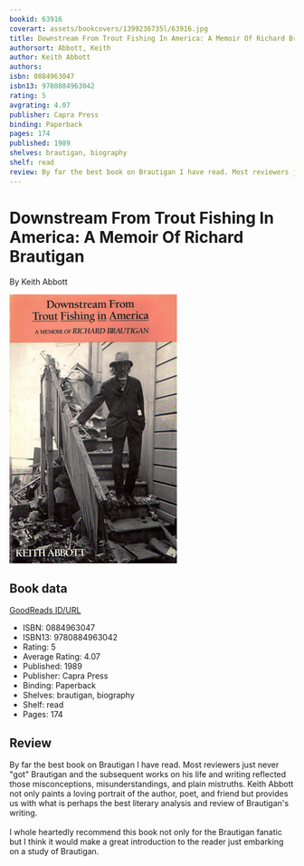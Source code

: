 ```yaml
---
bookid: 63916
coverart: assets/bookcovers/1399236735l/63916.jpg
title: Downstream From Trout Fishing In America: A Memoir Of Richard Brautigan
authorsort: Abbott, Keith
author: Keith Abbott
authors: 
isbn: 0884963047
isbn13: 9780884963042
rating: 5
avgrating: 4.07
publisher: Capra Press
binding: Paperback
pages: 174
published: 1989
shelves: brautigan, biography
shelf: read
review: By far the best book on Brautigan I have read. Most reviewers just never "got" Brautigan and the subsequent works on his life and writing reflected those misconceptions, misunderstandings, and plain mistruths. Keith Abbott not only paints a loving portrait of the author, poet, and friend but provides us with what is perhaps the best literary analysis and review of Brautigan's writing.<br/><br/>I whole heartedly recommend this book not only for the Brautigan fanatic but I think it would make a great introduction to the reader just embarking on a study of Brautigan.
---
```


# Downstream From Trout Fishing In America: A Memoir Of Richard Brautigan

By Keith Abbott

![](../../assets/bookcovers/1399236735l/63916.jpg)

## Book data

[GoodReads ID/URL](https://www.goodreads.com/book/show/63916)

- ISBN: 0884963047
- ISBN13: 9780884963042
- Rating: 5
- Average Rating: 4.07
- Published: 1989
- Publisher: Capra Press
- Binding: Paperback
- Shelves: brautigan, biography
- Shelf: read
- Pages: 174

## Review

By far the best book on Brautigan I have read. Most reviewers just never "got" Brautigan and the subsequent works on his life and writing reflected those misconceptions, misunderstandings, and plain mistruths. Keith Abbott not only paints a loving portrait of the author, poet, and friend but provides us with what is perhaps the best literary analysis and review of Brautigan's writing.<br/><br/>I whole heartedly recommend this book not only for the Brautigan fanatic but I think it would make a great introduction to the reader just embarking on a study of Brautigan.

